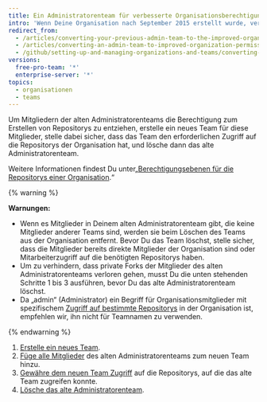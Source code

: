 ```yaml
---
title: Ein Administratorenteam für verbesserte Organisationsberechtigungen umwandeln
intro: 'Wenn Deine Organisation nach September 2015 erstellt wurde, verfügt sie standardmäßig über verbesserte Organisationsberechtigungen. Organisationen, die vor September 2015 erstellt wurden, müssen ältere Inhaber- und Administratorenteams möglicherweise auf das verbesserte Berechtigungsmodell migrieren. Mitglieder der alten Administratorenteams behalten automatisch die Fähigkeit, Repositorys zu erstellen, bis diese Teams zu dem verbesserten Organisationsberechtigungsmodell migriert wurden.'
redirect_from:
  - /articles/converting-your-previous-admin-team-to-the-improved-organization-permissions/
  - /articles/converting-an-admin-team-to-improved-organization-permissions
  - /github/setting-up-and-managing-organizations-and-teams/converting-an-admin-team-to-improved-organization-permissions
versions:
  free-pro-team: '*'
  enterprise-server: '*'
topics:
  - organisationen
  - teams
---
```

Um Mitgliedern der alten Administratorenteams die Berechtigung zum Erstellen von Repositorys zu entziehen, erstelle ein neues Team für diese Mitglieder, stelle dabei sicher, dass das Team den erforderlichen Zugriff auf die Repositorys der Organisation hat, und lösche dann das alte Administratorenteam.

Weitere Informationen findest Du unter„[Berechtigungsebenen für die Repositorys einer Organisation](/articles/repository-permission-levels-for-an-organization/).“

{% warning %}

**Warnungen:**
- Wenn es Mitglieder in Deinem alten Administratorenteam gibt, die keine Mitglieder anderer Teams sind, werden sie beim Löschen des Teams aus der Organisation entfernt. Bevor Du das Team löschst, stelle sicher, dass die Mitglieder bereits direkte Mitglieder der Organisation sind oder Mitarbeiterzugriff auf die benötigten Repositorys haben.
- Um zu verhindern, dass private Forks der Mitglieder des alten Administratorenteams verloren gehen, musst Du die unten stehenden Schritte 1 bis 3 ausführen, bevor Du das alte Administratorenteam löschst.
- Da „admin“ (Administrator) ein Begriff für Organisationsmitglieder mit spezifischem [Zugriff auf bestimmte Repositorys](/articles/repository-permission-levels-for-an-organization) in der Organisation ist, empfehlen wir, ihn nicht für Teamnamen zu verwenden.

{% endwarning %}

1. [Erstelle ein neues Team](/articles/creating-a-team).
2. [Füge alle Mitglieder](/articles/adding-organization-members-to-a-team) des alten Administratorenteams zum neuen Team hinzu.
3. [Gewähre dem neuen Team Zugriff](/articles/managing-team-access-to-an-organization-repository) auf die Repositorys, auf die das alte Team zugreifen konnte.
4. [Lösche das alte Administratorenteam](/articles/deleting-a-team).
